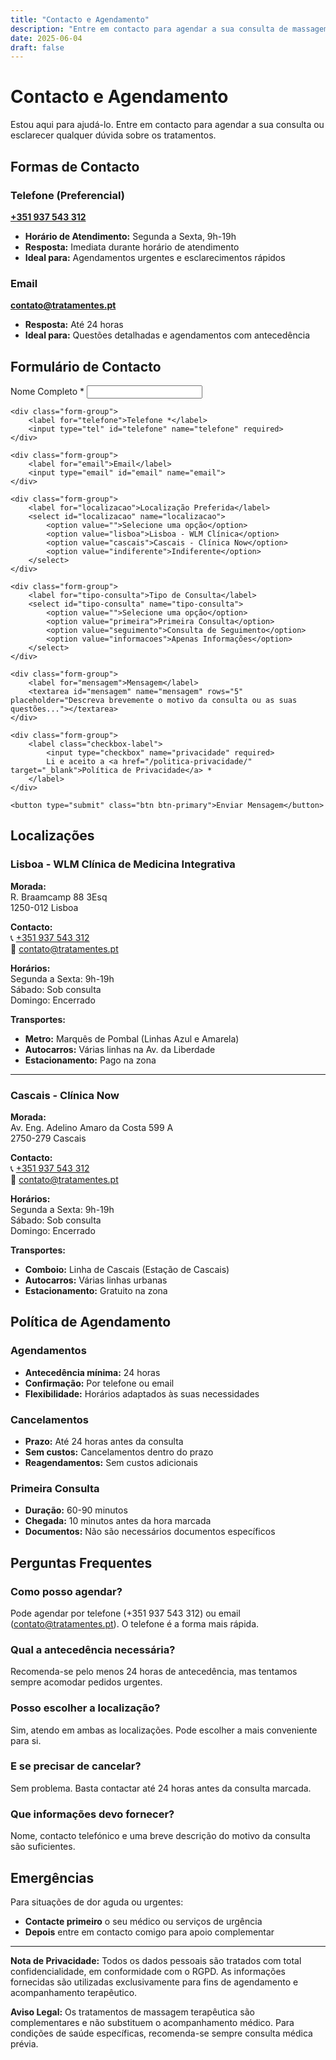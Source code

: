 ```yaml
---
title: "Contacto e Agendamento"
description: "Entre em contacto para agendar a sua consulta de massagem terapêutica em Lisboa ou Cascais. Telefone, email e formulário de contacto disponíveis."
date: 2025-06-04
draft: false
---
```


# Contacto e Agendamento

Estou aqui para ajudá-lo. Entre em contacto para agendar a sua consulta ou esclarecer qualquer dúvida sobre os tratamentos.

## Formas de Contacto

### Telefone (Preferencial)
**[+351 937 543 312](tel:+351937543312)**

- **Horário de Atendimento:** Segunda a Sexta, 9h-19h
- **Resposta:** Imediata durante horário de atendimento
- **Ideal para:** Agendamentos urgentes e esclarecimentos rápidos

### Email
**[contato@tratamentes.pt](mailto:contato@tratamentes.pt)**

- **Resposta:** Até 24 horas
- **Ideal para:** Questões detalhadas e agendamentos com antecedência

## Formulário de Contacto

<form action="#" method="post" class="contact-form">
    <div class="form-group">
        <label for="nome">Nome Completo *</label>
        <input type="text" id="nome" name="nome" required>
    </div>
    
    <div class="form-group">
        <label for="telefone">Telefone *</label>
        <input type="tel" id="telefone" name="telefone" required>
    </div>
    
    <div class="form-group">
        <label for="email">Email</label>
        <input type="email" id="email" name="email">
    </div>
    
    <div class="form-group">
        <label for="localizacao">Localização Preferida</label>
        <select id="localizacao" name="localizacao">
            <option value="">Selecione uma opção</option>
            <option value="lisboa">Lisboa - WLM Clínica</option>
            <option value="cascais">Cascais - Clínica Now</option>
            <option value="indiferente">Indiferente</option>
        </select>
    </div>
    
    <div class="form-group">
        <label for="tipo-consulta">Tipo de Consulta</label>
        <select id="tipo-consulta" name="tipo-consulta">
            <option value="">Selecione uma opção</option>
            <option value="primeira">Primeira Consulta</option>
            <option value="seguimento">Consulta de Seguimento</option>
            <option value="informacoes">Apenas Informações</option>
        </select>
    </div>
    
    <div class="form-group">
        <label for="mensagem">Mensagem</label>
        <textarea id="mensagem" name="mensagem" rows="5" placeholder="Descreva brevemente o motivo da consulta ou as suas questões..."></textarea>
    </div>
    
    <div class="form-group">
        <label class="checkbox-label">
            <input type="checkbox" name="privacidade" required>
            Li e aceito a <a href="/politica-privacidade/" target="_blank">Política de Privacidade</a> *
        </label>
    </div>
    
    <button type="submit" class="btn btn-primary">Enviar Mensagem</button>
</form>

## Localizações

### Lisboa - WLM Clínica de Medicina Integrativa

**Morada:**  
R. Braamcamp 88 3Esq  
1250-012 Lisboa

**Contacto:**  
📞 [+351 937 543 312](tel:+351937543312)  
📧 [contato@tratamentes.pt](mailto:contato@tratamentes.pt)

**Horários:**  
Segunda a Sexta: 9h-19h  
Sábado: Sob consulta  
Domingo: Encerrado

**Transportes:**  
- **Metro:** Marquês de Pombal (Linhas Azul e Amarela)
- **Autocarros:** Várias linhas na Av. da Liberdade
- **Estacionamento:** Pago na zona

---

### Cascais - Clínica Now

**Morada:**  
Av. Eng. Adelino Amaro da Costa 599 A  
2750-279 Cascais

**Contacto:**  
📞 [+351 937 543 312](tel:+351937543312)  
📧 [contato@tratamentes.pt](mailto:contato@tratamentes.pt)

**Horários:**  
Segunda a Sexta: 9h-19h  
Sábado: Sob consulta  
Domingo: Encerrado

**Transportes:**  
- **Comboio:** Linha de Cascais (Estação de Cascais)
- **Autocarros:** Várias linhas urbanas
- **Estacionamento:** Gratuito na zona

## Política de Agendamento

### Agendamentos
- **Antecedência mínima:** 24 horas
- **Confirmação:** Por telefone ou email
- **Flexibilidade:** Horários adaptados às suas necessidades

### Cancelamentos
- **Prazo:** Até 24 horas antes da consulta
- **Sem custos:** Cancelamentos dentro do prazo
- **Reagendamentos:** Sem custos adicionais

### Primeira Consulta
- **Duração:** 60-90 minutos
- **Chegada:** 10 minutos antes da hora marcada
- **Documentos:** Não são necessários documentos específicos

## Perguntas Frequentes

### Como posso agendar?
Pode agendar por telefone (+351 937 543 312) ou email (contato@tratamentes.pt). O telefone é a forma mais rápida.

### Qual a antecedência necessária?
Recomenda-se pelo menos 24 horas de antecedência, mas tentamos sempre acomodar pedidos urgentes.

### Posso escolher a localização?
Sim, atendo em ambas as localizações. Pode escolher a mais conveniente para si.

### E se precisar de cancelar?
Sem problema. Basta contactar até 24 horas antes da consulta marcada.

### Que informações devo fornecer?
Nome, contacto telefónico e uma breve descrição do motivo da consulta são suficientes.

## Emergências

Para situações de dor aguda ou urgentes:
- **Contacte primeiro** o seu médico ou serviços de urgência
- **Depois** entre em contacto comigo para apoio complementar

---

**Nota de Privacidade:** Todos os dados pessoais são tratados com total confidencialidade, em conformidade com o RGPD. As informações fornecidas são utilizadas exclusivamente para fins de agendamento e acompanhamento terapêutico.

**Aviso Legal:** Os tratamentos de massagem terapêutica são complementares e não substituem o acompanhamento médico. Para condições de saúde específicas, recomenda-se sempre consulta médica prévia.

